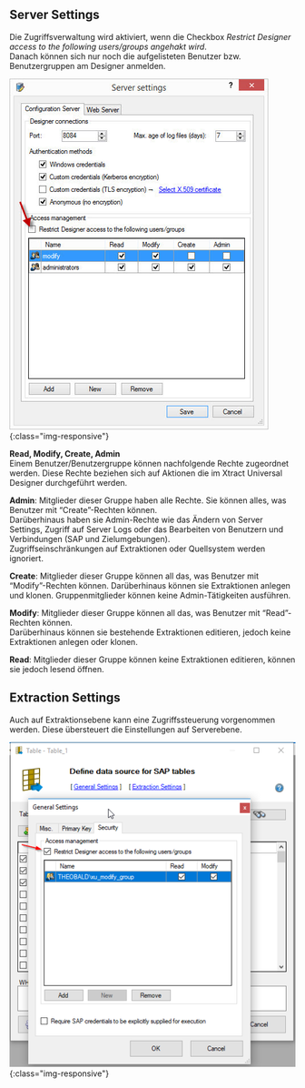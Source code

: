 ## Server Settings
Die Zugriffsverwaltung wird aktiviert, wenn die Checkbox *Restrict Designer access to the following users/groups angehakt wird*.<br>
Danach können sich nur noch die aufgelisteten Benutzer bzw. Benutzergruppen am Designer anmelden.

![Server-Settings_](/img/content/Server-Settings_.jpg){:class="img-responsive"}

**Read, Modify, Create, Admin**<br>
Einem Benutzer/Benutzergruppe können nachfolgende Rechte zugeordnet werden. Diese Rechte beziehen sich auf Aktionen die im Xtract Universal Designer durchgeführt werden. 

**Admin**: Mitglieder dieser Gruppe haben alle Rechte. Sie können alles, was Benutzer mit “Create”-Rechten können.<br>
Darüberhinaus haben sie Admin-Rechte wie das Ändern von Server Settings, Zugriff auf Server Logs oder das Bearbeiten von Benutzern und Verbindungen (SAP und Zielumgebungen). <br>Zugriffseinschränkungen auf Extraktionen oder Quellsystem werden ignoriert.

**Create**: Mitglieder dieser Gruppe können all das, was Benutzer mit “Modify”-Rechten können. 
Darüberhinaus können sie Extraktionen anlegen und klonen. Gruppenmitglieder können keine Admin-Tätigkeiten ausführen.

**Modify**: Mitglieder dieser Gruppe können all das, was Benutzer mit “Read”-Rechten können.<br>
Darüberhinaus können sie bestehende Extraktionen editieren, jedoch keine Extraktionen anlegen oder klonen. 

**Read**: Mitglieder dieser Gruppe können keine Extraktionen editieren, können sie jedoch lesend öffnen.



## Extraction Settings
Auch auf Extraktionsebene kann eine Zugriffssteuerung vorgenommen werden. Diese übersteuert die Einstellungen auf Serverebene.

![Server-Settings_](/img/content/XU_Extraction_Security.png){:class="img-responsive"}